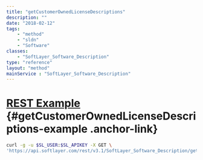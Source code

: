 ```yaml
---
title: "getCustomerOwnedLicenseDescriptions"
description: ""
date: "2018-02-12"
tags:
    - "method"
    - "sldn"
    - "Software"
classes:
    - "SoftLayer_Software_Description"
type: "reference"
layout: "method"
mainService : "SoftLayer_Software_Description"
---
```


# [REST Example](#getCustomerOwnedLicenseDescriptions-example) <a href="/article/rest/"><i class="fas fa-question"></i></a> {#getCustomerOwnedLicenseDescriptions-example .anchor-link} 
```bash
curl -g -u $SL_USER:$SL_APIKEY -X GET \
'https://api.softlayer.com/rest/v3.1/SoftLayer_Software_Description/getCustomerOwnedLicenseDescriptions'
```
